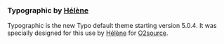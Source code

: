 ### Typographic by [Hélène][1]

Typographic is the new Typo default theme starting version 5.0.4. It was specially designed for this use by [Hélène][2] for [O2source][3].

[1]: http://www.o2sources.com/people/helene
[2]:http://www.jeuxdemaux.com/
[3]: http://www.o2sources.com